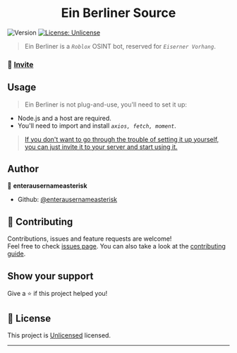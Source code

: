 <h1 align="center">Ein Berliner Source</h1>
<p>
  <img alt="Version" src="https://img.shields.io/badge/version-1-blue.svg?cacheSeconds=2592000" />
  <a href="https://unlicense.org/" target="_blank">
    <img alt="License: Unlicense" src="https://img.shields.io/badge/License-Unlicense-yellow.svg" />
  </a>
</p>

> Ein Berliner is a *`Roblox`* OSINT bot, reserved for *`Eiserner Vorhang`*. 

### 📨 [Invite](https://discord.com/oauth2/authorize?client_id=1344030239344427040)

## Usage

> Ein Berliner is not plug-and-use, you'll need to set it up:

- Node.js and a host are required.
- You'll need to import and install *`axios, fetch, moment`*.

> [If you don't want to go through the trouble of setting it up yourself, you can just invite it to your server and start using it.](https://discord.com/oauth2/authorize?client_id=1344030239344427040)

## Author

👤 **enterausernameasterisk**

* Github: [@enterausernameasterisk](https://github.com/enterausernameasterisk)

## 🤝 Contributing

Contributions, issues and feature requests are welcome!<br />Feel free to check [issues page](https://github.com/enterausernameasterisk/Rainbow-Six-Legacy/issues). You can also take a look at the [contributing guide](https://github.com/enterausernameasterisk/Rainbow-Six-Legacy/discussions).

## Show your support

Give a ⭐️ if this project helped you!

## 📝 License

This project is [Unlicensed](https://unlicense.org/) licensed.

***

